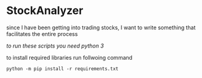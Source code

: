 # StockAnalyzer


since I have been getting into trading stocks, I want to write something that facilitates the entire process

_to run these scripts you need python 3_

to install required libraries run follwoing command

	python -m pip install -r requirements.txt

